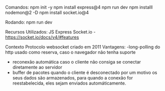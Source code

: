 Comandos:
npm init -y
npm install express@4
npm run dev
npm installl nodemon@2 -D
npm install socket.io@4

Rodando:
npm run dev

Recursos Utilizados:
JS
Express
Socket.io  -  https://socket.io/docs/v4/#features



Contexto
Protocolo websocket criado em 2011
Vantagens:
  -long-polling do http usado como reserva, caso o navegador não tenha suporte
  - reconexão automática caso o cliente não consiga se conectar diretamente ao servidor
  - buffer de pacotes quando o cliente é desconectado por um motivo os seus dados são armazenados, para quando a conexão for reestabelecida, eles sejam enviados automáticamente.
